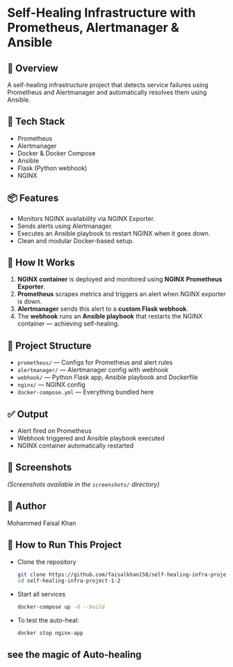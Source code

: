 # Self-Healing Infrastructure with Prometheus, Alertmanager & Ansible

## 🚀 Overview
A self-healing infrastructure project that detects service failures using Prometheus and Alertmanager and automatically resolves them using Ansible.

## 🔧 Tech Stack
- Prometheus
- Alertmanager
- Docker & Docker Compose
- Ansible
- Flask (Python webhook)
- NGINX

## 📦 Features
- Monitors NGINX availability via NGINX Exporter.
- Sends alerts using Alertmanager.
- Executes an Ansible playbook to restart NGINX when it goes down.
- Clean and modular Docker-based setup.

## 🚀 How It Works
1. **NGINX container** is deployed and monitored using **NGINX Prometheus Exporter**.
2. **Prometheus** scrapes metrics and triggers an alert when NGINX exporter is down.
3. **Alertmanager** sends this alert to a **custom Flask webhook**.
4. The **webhook** runs an **Ansible playbook** that restarts the NGINX container — achieving self-healing.

## 📂 Project Structure
- `prometheus/` — Configs for Prometheus and alert rules
- `alertmanager/` — Alertmanager config with webhook
- `webhook/` — Python Flask app, Ansible playbook and Dockerfile
- `nginx/` — NGINX config
- `docker-compose.yml` — Everything bundled here

## ✅ Output
- Alert fired on Prometheus
- Webhook triggered and Ansible playbook executed
- NGINX container automatically restarted

## 📸 Screenshots
*(Screenshots available in the `screenshots/` directory)*

## 🧠 Author
Mohammed Faisal Khan

## 🧪 How to Run This Project

- Clone the repository
  ```bash
  git clone https://github.com/faisalkhan158/self-healing-infra-project-1-2
  cd self-healing-infra-project-1-2

- Start all services
  ```bash
  docker-compose up -d --build

- To test the auto-heal:
  ```bash
  docker stop nginx-app

## see the magic of Auto-healing

